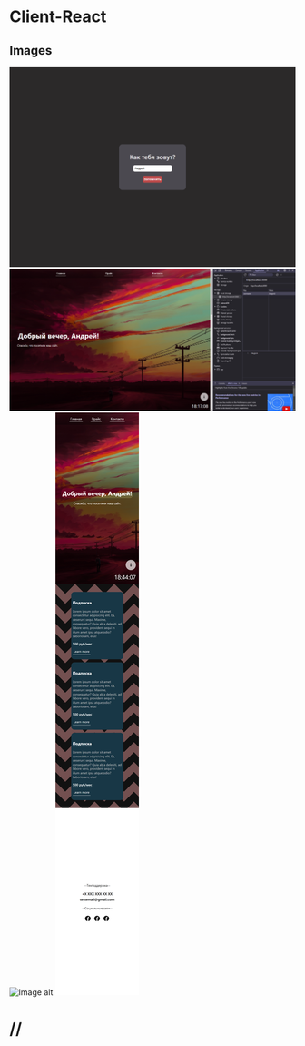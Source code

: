 # Client-React
## Images

![Image alt](https://github.com/tretyakovid/Client-React/blob/main/localhost_3000_.png)
![Image alt](https://github.com/tretyakovid/Client-React/blob/main/localhost.png)
![Image alt](https://github.com/tretyakovid/Client-React/blob/main/localhost_3000_%20(1).png)
![Image alt](https://github.com/tretyakovid/Client-React/blob/main/localhost_3000_%20(2).png)
# //

